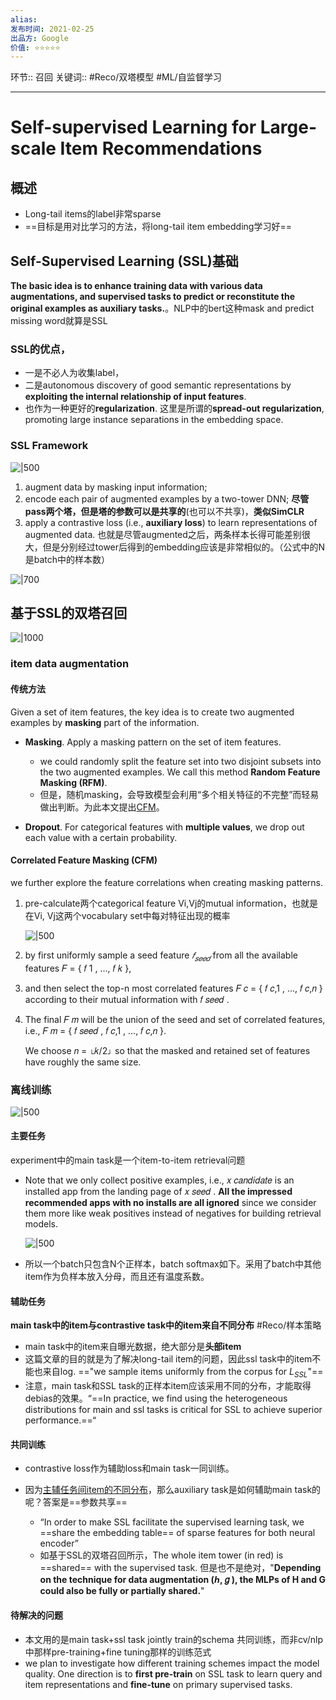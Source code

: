 ```yaml
---
alias:
发布时间: 2021-02-25
出品方: Google
价值: ⭐⭐⭐⭐⭐
---
```


环节:: 召回
关键词:: #Reco/双塔模型 #ML/自监督学习 

---

# Self-supervised Learning for Large-scale Item Recommendations 

## 概述

* Long-tail items的label非常sparse
* ==目标是用对比学习的方法，将long-tail item embedding学习好==

## **Self-Supervised Learning (SSL)基础**

**The basic idea is to enhance training data with various data augmentations, and supervised tasks to predict or reconstitute the original examples as auxiliary tasks.**。NLP中的bert这种mask and predict missing word就算是SSL

### SSL的优点，

* 一是不必人为收集label，
* 二是autonomous discovery of good semantic representations by **exploiting the internal relationship of input features**.
* 也作为一种更好的**regularization**. 这里是所谓的**spread-out regularization**, promoting large instance separations in the embedding space.

### SSL Framework

![|500](https://api2.mubu.com/v3/document_image/a12f6c2d-8944-4ee4-b8fa-c207a0d39ea8-11457030.jpg)

1. augment data by masking input information;
2. encode each pair of augmented examples by a two-tower DNN; **尽管pass两个塔，但是塔的参数可以是共享的**(也可以不共享)，**类似SimCLR**
3. apply a contrastive loss (i.e., **auxiliary loss**) to learn representations of augmented data. 也就是尽管augmented之后，两条样本长得可能差别很大，但是分别经过tower后得到的embedding应该是非常相似的。（公式中的N是batch中的样本数）

![|700](https://api2.mubu.com/v3/document_image/d0a1a968-a7f4-4db2-8e60-6cd85b9ee4fe-11457030.jpg)


## 基于SSL的双塔召回

![|1000](https://api2.mubu.com/v3/document_image/c72ccd4b-b78b-409c-a597-0119c9671179-11457030.jpg)

### item data augmentation

#### 传统方法

Given a set of item features, the key idea is to create two augmented examples by **masking** part of the information.

* **Masking**. Apply a masking pattern on the set of item features.

  * we could randomly split the feature set into two disjoint subsets into the two augmented examples. We call this method **Random Feature Masking (RFM)**.
  * 但是，随机masking，会导致模型会利用“多个相关特征的不完整”而轻易做出判断。为此本文提出[CFM](siyuan://blocks/20211114095148-cy97sl5)。
* **Dropout**. For categorical features with **multiple values**, we drop out each value with a certain probability.

#### **Correlated Feature Masking (CFM)** 

we further explore the feature correlations when creating masking patterns.

1. pre-calculate两个categorical feature Vi,Vj的mutual information，也就是在Vi, Vj这两个vocabulary set中每对特征出现的概率

    ![|500](https://api2.mubu.com/v3/document_image/56d755ba-1279-4927-8716-665baf3971b8-11457030.jpg)
2. by first uniformly sample a seed feature $𝑓_{𝑠𝑒𝑒𝑑}$ from all the available features 𝐹 = { 𝑓 1 , ..., 𝑓 𝑘 },
3. and then select the top-n most correlated features 𝐹 𝑐 = { 𝑓 𝑐,1 , ..., 𝑓 𝑐,𝑛 } according to their mutual information with 𝑓 𝑠𝑒𝑒𝑑 .
4. The final 𝐹 𝑚 will be the union of the seed and set of correlated features, i.e., 𝐹 𝑚 = { 𝑓 𝑠𝑒𝑒𝑑 , 𝑓 𝑐,1 , ..., 𝑓 𝑐,𝑛 }.

    We choose 𝑛 = ⌊𝑘/2⌋ so that the masked and retained set of features have roughly the same size.

### 离线训练

![|500](https://api2.mubu.com/v3/document_image/d75fa0c9-0b73-453b-836e-0351d648d247-11457030.jpg)

#### 主要任务

experiment中的main task是一个item-to-item retrieval问题 

* Note that we only collect positive examples, i.e., 𝑥 𝑐𝑎𝑛𝑑𝑖𝑑𝑎𝑡𝑒 is an installed app from the landing page of 𝑥 𝑠𝑒𝑒𝑑 . **All the impressed recommended apps with no installs are all ignored** since we consider them more like weak positives instead of negatives for building retrieval models.

  ![|500](https://api2.mubu.com/v3/document_image/ff80c376-95ef-4c23-ae38-96ac25615908-11457030.jpg)
* 所以一个batch只包含N个正样本，batch softmax如下。采用了batch中其他item作为负样本放入分母，而且还有温度系数。

#### 辅助任务

**main task中的item与contrastive task中的item来自不同分布** #Reco/样本策略

* main task中的item来自曝光数据，绝大部分是**头部item**
* 这篇文章的目的就是为了解决long-tail item的问题，因此ssl task中的item不能也来自log. =="we sample items uniformly from the corpus for $L_{SSL}$"==
* 注意，main task和SSL task的正样本item应该采用不同的分布，才能取得debias的效果。“==In practice, we find using the heterogeneous distributions for main and ssl tasks is critical for SSL to achieve superior performance.==“

#### 共同训练

* contrastive loss作为辅助loss和main task一同训练。
* 因为[主辅任务间item的不同分布](siyuan://blocks/20211114095148-0u7yjqo)，那么auxiliary task是如何辅助main task的呢？答案是==参数共享==

  * “In order to make SSL facilitate the supervised learning task, we ==share the embedding table== of sparse features for both neural encoder”
  * 如基于SSL的双塔召回所示，The whole item tower (in red) is ==shared== with the supervised task. 但是也不是绝对，"**Depending on the technique for data augmentation (ℎ, 𝑔 ), the MLPs of H and G could also be fully or partially shared.**"

#### 待解决的问题

* 本文用的是main task+ssl task jointly train的schema 共同训练，而非cv/nlp中那样pre-training+fine tuning那样的训练范式
* we plan to investigate how different training schemes impact the model quality. One direction is to **first pre-train** on SSL task to learn query and item representations and **fine-tune** on primary supervised tasks.